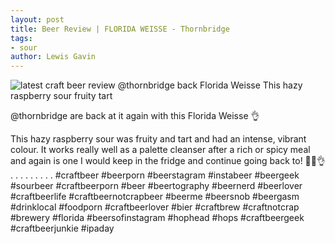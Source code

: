 ```yaml
---
layout: post
title: Beer Review | FLORIDA WEISSE - Thornbridge
tags:
- sour
author: Lewis Gavin
---
```


![latest craft beer review @thornbridge back Florida Weisse This hazy raspberry sour fruity tart](https://instagram.fman1-1.fna.fbcdn.net/vp/9672548e93d7ab5448a43b389ab6e179/5C64CE44/t51.2885-15/sh0.08/e35/p750x750/43255432_1141597409349176_3154939666974844665_n.jpg?ig_cache_key=MTg5Nzg4MDQyMjk3MzQ0NzEzNg%3D%3D.2)

@thornbridge are back at it again with this Florida Weisse 👌

This hazy raspberry sour was fruity and tart and had an intense, vibrant colour. It works really well as a palette cleanser after a rich or spicy meal and again is one I would keep in the fridge and continue going back to! 🙌🍻👌
.
.
.
.
.
.
.
.
.
#craftbeer #beerporn #beerstagram #instabeer #beergeek #sourbeer #craftbeerporn #beer #beertography #beernerd #beerlover #craftbeerlife #craftbeernotcrapbeer #beerme #beersnob #beergasm #drinklocal #foodporn #craftbeerlover #bier #craftbrew #craftnotcrap #brewery #florida #beersofinstagram #hophead #hops #craftbeergeek #craftbeerjunkie #ipaday